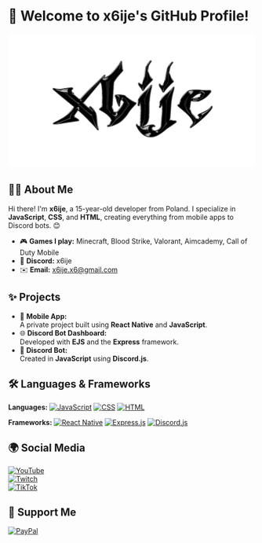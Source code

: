 # 👋 Welcome to x6ije's GitHub Profile!

![Banner](https://raw.githubusercontent.com/x6ijeX6/x6ijeX6/refs/heads/main/banner.png)

## 🧑‍💻 About Me
Hi there! I'm **x6ije**, a 15-year-old developer from Poland. I specialize in **JavaScript**, **CSS**, and **HTML**, creating everything from mobile apps to Discord bots. 😊  

- 🎮 **Games I play:** Minecraft, Blood Strike, Valorant, Aimcademy, Call of Duty Mobile  
- 💬 **Discord:** x6ije  
- ✉️ **Email:** x6ije.x6@gmail.com  

## ✨ Projects
- 🌟 **Mobile App:**  
  A private project built using **React Native** and **JavaScript**.  
- 🌐 **Discord Bot Dashboard:**  
  Developed with **EJS** and the **Express** framework.  
- 🤖 **Discord Bot:**  
  Created in **JavaScript** using **Discord.js**.  

## 🛠️ Languages & Frameworks
**Languages:**
[![JavaScript](https://img.shields.io/badge/JavaScript-F7DF1E?style=for-the-badge&logo=javascript&logoColor=black)](https://developer.mozilla.org/en-US/docs/Web/JavaScript)
[![CSS](https://img.shields.io/badge/CSS-1572B6?style=for-the-badge&logo=css3&logoColor=white)](https://developer.mozilla.org/en-US/docs/Web/CSS)
[![HTML](https://img.shields.io/badge/HTML-E34F26?style=for-the-badge&logo=html5&logoColor=white)](https://developer.mozilla.org/en-US/docs/Web/HTML)

**Frameworks:**
[![React Native](https://img.shields.io/badge/React_Native-61DAFB?style=for-the-badge&logo=react&logoColor=black)](https://reactnative.dev/)
[![Express.js](https://img.shields.io/badge/Express.js-404D59?style=for-the-badge&logo=express&logoColor=white)](https://expressjs.com/)
[![Discord.js](https://img.shields.io/badge/Discord.js-5865F2?style=for-the-badge&logo=discord&logoColor=white)](https://discord.js.org/)

## 🌍 Social Media
[![YouTube](https://img.shields.io/badge/YouTube-FF0000?style=for-the-badge&logo=youtube&logoColor=white)](https://youtube.com/@x6ijeX6)  
[![Twitch](https://img.shields.io/badge/Twitch-9146FF?style=for-the-badge&logo=twitch&logoColor=white)](https://twitch.tv/x6ije)  
[![TikTok](https://img.shields.io/badge/TikTok-000000?style=for-the-badge&logo=tiktok&logoColor=white)](https://tiktok.com/@x6ije)  

## 💖 Support Me
[![PayPal](https://img.shields.io/badge/PayPal-00457C?style=for-the-badge&logo=paypal&logoColor=white)](https://paypal.me/x6ije)
